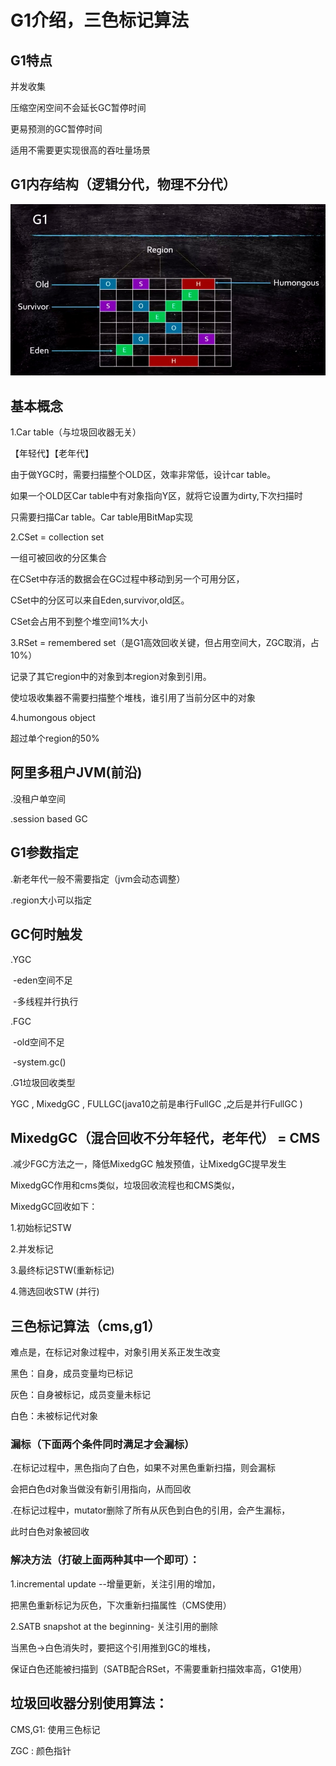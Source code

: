 # G1介绍，三色标记算法

## G1特点

并发收集

压缩空闲空间不会延长GC暂停时间

更易预测的GC暂停时间

适用不需要更实现很高的吞吐量场景

## G1内存结构（逻辑分代，物理不分代）

![](img/jvm-g1.jpeg)



## 基本概念

1.Car table（与垃圾回收器无关）

【年轻代】【老年代】	

由于做YGC时，需要扫描整个OLD区，效率非常低，设计car table。

如果一个OLD区Car table中有对象指向Y区，就将它设置为dirty,下次扫描时

只需要扫描Car table。Car table用BitMap实现



2.CSet = collection set

一组可被回收的分区集合

在CSet中存活的数据会在GC过程中移动到另一个可用分区，

CSet中的分区可以来自Eden,survivor,old区。

CSet会占用不到整个堆空间1%大小



3.RSet = remembered set（是G1高效回收关键，但占用空间大，ZGC取消，占10%）

记录了其它region中的对象到本region对象到引用。

使垃圾收集器不需要扫描整个堆栈，谁引用了当前分区中的对象



4.humongous object

超过单个region的50% 

## 阿里多租户JVM(前沿)

.没租户单空间

.session based GC	

## G1参数指定

.新老年代一般不需要指定（jvm会动态调整）

.region大小可以指定

## GC何时触发

.YGC

​	-eden空间不足

​	-多线程并行执行

.FGC

​	-old空间不足

​	-system.gc()



.G1垃圾回收类型

YGC , MixedgGC , FULLGC(java10之前是串行FullGC ,之后是并行FullGC )

## MixedgGC（混合回收不分年轻代，老年代） = CMS

.减少FGC方法之一，降低MixedgGC 触发预值，让MixedgGC提早发生

MixedgGC作用和cms类似，垃圾回收流程也和CMS类似，

MixedgGC回收如下：

1.初始标记STW

2.并发标记

3.最终标记STW(重新标记)

4.筛选回收STW (并行)



## 三色标记算法（cms,g1）

难点是，在标记对象过程中，对象引用关系正发生改变



黑色：自身，成员变量均已标记

灰色：自身被标记，成员变量未标记

白色：未被标记代对象

### 漏标（下面两个条件同时满足才会漏标）

.在标记过程中，黑色指向了白色，如果不对黑色重新扫描，则会漏标

会把白色d对象当做没有新引用指向，从而回收

.在标记过程中，mutator删除了所有从灰色到白色的引用，会产生漏标，

此时白色对象被回收

### 解决方法（打破上面两种其中一个即可）：

1.incremental update --增量更新，关注引用的增加，

把黑色重新标记为灰色，下次重新扫描属性（CMS使用）

2.SATB snapshot at the beginning- 关注引用的删除

当黑色->白色消失时，要把这个引用推到GC的堆栈，

保证白色还能被扫描到（SATB配合RSet，不需要重新扫描效率高，G1使用）

## 垃圾回收器分别使用算法：

CMS,G1: 使用三色标记

ZGC : 颜色指针





